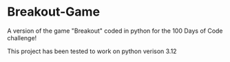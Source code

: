 # Breakout-Game

A version of the game "Breakout" coded in python for the 100 Days of Code challenge!

This project has been tested to work on python verison 3.12